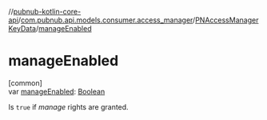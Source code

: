 //[pubnub-kotlin-core-api](../../../index.md)/[com.pubnub.api.models.consumer.access_manager](../index.md)/[PNAccessManagerKeyData](index.md)/[manageEnabled](manage-enabled.md)

# manageEnabled

[common]\
var [manageEnabled](manage-enabled.md): [Boolean](https://kotlinlang.org/api/core/kotlin-stdlib/kotlin/-boolean/index.html)

Is `true` if *manage* rights are granted.
